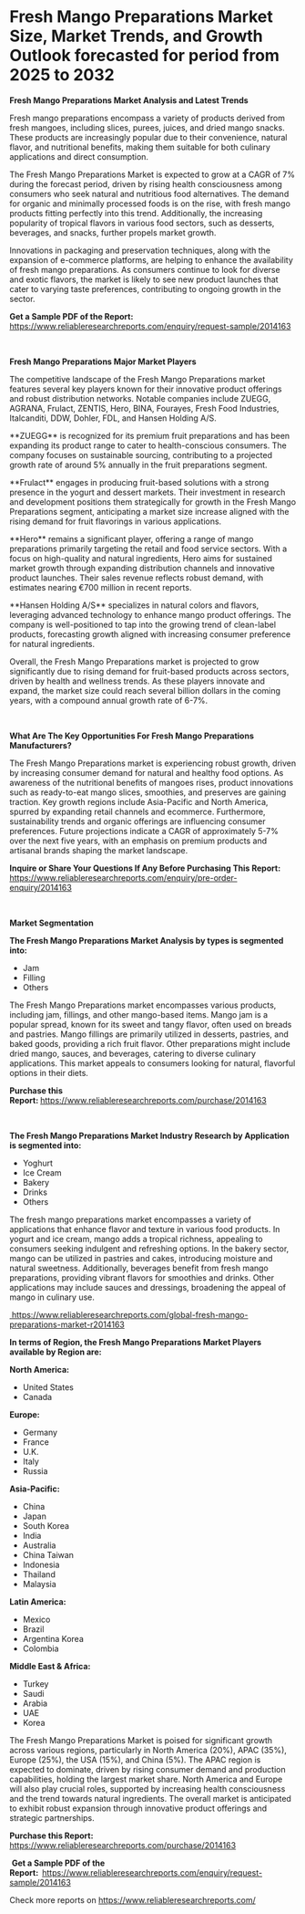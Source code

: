 <p><h1>Fresh Mango Preparations Market Size, Market Trends, and Growth Outlook forecasted for period from 2025 to 2032</h1></p><p><strong>Fresh Mango Preparations Market Analysis and Latest Trends</strong></p>
<p><p>Fresh mango preparations encompass a variety of products derived from fresh mangoes, including slices, purees, juices, and dried mango snacks. These products are increasingly popular due to their convenience, natural flavor, and nutritional benefits, making them suitable for both culinary applications and direct consumption.</p><p>The Fresh Mango Preparations Market is expected to grow at a CAGR of 7% during the forecast period, driven by rising health consciousness among consumers who seek natural and nutritious food alternatives. The demand for organic and minimally processed foods is on the rise, with fresh mango products fitting perfectly into this trend. Additionally, the increasing popularity of tropical flavors in various food sectors, such as desserts, beverages, and snacks, further propels market growth.</p><p>Innovations in packaging and preservation techniques, along with the expansion of e-commerce platforms, are helping to enhance the availability of fresh mango preparations. As consumers continue to look for diverse and exotic flavors, the market is likely to see new product launches that cater to varying taste preferences, contributing to ongoing growth in the sector.</p></p>
<p><strong>Get a Sample PDF of the Report:&nbsp;</strong> <a href="https://www.reliableresearchreports.com/enquiry/request-sample/2014163?utm_campaign=3542&utm_medium=2&utm_source=Github&utm_content=ia&utm_term=29032025&utm_id=fresh-mango-preparations">https://www.reliableresearchreports.com/enquiry/request-sample/2014163</a></p>
<p>&nbsp;</p>
<p><strong>Fresh Mango Preparations Major Market Players</strong></p>
<p><p>The competitive landscape of the Fresh Mango Preparations market features several key players known for their innovative product offerings and robust distribution networks. Notable companies include ZUEGG, AGRANA, Frulact, ZENTIS, Hero, BINA, Fourayes, Fresh Food Industries, Italcanditi, DDW, Dohler, FDL, and Hansen Holding A/S. </p><p>**ZUEGG** is recognized for its premium fruit preparations and has been expanding its product range to cater to health-conscious consumers. The company focuses on sustainable sourcing, contributing to a projected growth rate of around 5% annually in the fruit preparations segment.</p><p>**Frulact** engages in producing fruit-based solutions with a strong presence in the yogurt and dessert markets. Their investment in research and development positions them strategically for growth in the Fresh Mango Preparations segment, anticipating a market size increase aligned with the rising demand for fruit flavorings in various applications.</p><p>**Hero** remains a significant player, offering a range of mango preparations primarily targeting the retail and food service sectors. With a focus on high-quality and natural ingredients, Hero aims for sustained market growth through expanding distribution channels and innovative product launches. Their sales revenue reflects robust demand, with estimates nearing €700 million in recent reports.</p><p>**Hansen Holding A/S** specializes in natural colors and flavors, leveraging advanced technology to enhance mango product offerings. The company is well-positioned to tap into the growing trend of clean-label products, forecasting growth aligned with increasing consumer preference for natural ingredients.</p><p>Overall, the Fresh Mango Preparations market is projected to grow significantly due to rising demand for fruit-based products across sectors, driven by health and wellness trends. As these players innovate and expand, the market size could reach several billion dollars in the coming years, with a compound annual growth rate of 6-7%.</p></p>
<p>&nbsp;</p>
<p><strong>What Are The Key Opportunities For Fresh Mango Preparations Manufacturers?</strong></p>
<p><p>The Fresh Mango Preparations market is experiencing robust growth, driven by increasing consumer demand for natural and healthy food options. As awareness of the nutritional benefits of mangoes rises, product innovations such as ready-to-eat mango slices, smoothies, and preserves are gaining traction. Key growth regions include Asia-Pacific and North America, spurred by expanding retail channels and ecommerce. Furthermore, sustainability trends and organic offerings are influencing consumer preferences. Future projections indicate a CAGR of approximately 5-7% over the next five years, with an emphasis on premium products and artisanal brands shaping the market landscape.</p></p>
<p><strong>Inquire or Share Your Questions If Any Before Purchasing This Report:</strong> <a href="https://www.reliableresearchreports.com/enquiry/pre-order-enquiry/2014163?utm_campaign=3542&utm_medium=2&utm_source=Github&utm_content=ia&utm_term=29032025&utm_id=fresh-mango-preparations">https://www.reliableresearchreports.com/enquiry/pre-order-enquiry/2014163</a></p>
<p>&nbsp;</p>
<p><strong>Market Segmentation</strong></p>
<p><strong>The Fresh Mango Preparations Market Analysis by types is segmented into:</strong></p>
<p><ul><li>Jam</li><li>Filling</li><li>Others</li></ul></p>
<p><p>The Fresh Mango Preparations market encompasses various products, including jam, fillings, and other mango-based items. Mango jam is a popular spread, known for its sweet and tangy flavor, often used on breads and pastries. Mango fillings are primarily utilized in desserts, pastries, and baked goods, providing a rich fruit flavor. Other preparations might include dried mango, sauces, and beverages, catering to diverse culinary applications. This market appeals to consumers looking for natural, flavorful options in their diets.</p></p>
<p><strong>Purchase this Report:&nbsp;</strong><a href="https://www.reliableresearchreports.com/purchase/2014163?utm_campaign=3542&utm_medium=2&utm_source=Github&utm_content=ia&utm_term=29032025&utm_id=fresh-mango-preparations">https://www.reliableresearchreports.com/purchase/2014163</a></p>
<p>&nbsp;</p>
<p><strong>The Fresh Mango Preparations Market Industry Research by Application is segmented into:</strong></p>
<p><ul><li>Yoghurt</li><li>Ice Cream</li><li>Bakery</li><li>Drinks</li><li>Others</li></ul></p>
<p><p>The fresh mango preparations market encompasses a variety of applications that enhance flavor and texture in various food products. In yogurt and ice cream, mango adds a tropical richness, appealing to consumers seeking indulgent and refreshing options. In the bakery sector, mango can be utilized in pastries and cakes, introducing moisture and natural sweetness. Additionally, beverages benefit from fresh mango preparations, providing vibrant flavors for smoothies and drinks. Other applications may include sauces and dressings, broadening the appeal of mango in culinary use.</p></p>
<p><a href="https://www.reliableresearchreports.com/global-fresh-mango-preparations-market-r2014163?utm_campaign=3542&utm_medium=2&utm_source=Github&utm_content=ia&utm_term=29032025&utm_id=fresh-mango-preparations">&nbsp;https://www.reliableresearchreports.com/global-fresh-mango-preparations-market-r2014163</a></p>
<p><strong>In terms of Region, the Fresh Mango Preparations Market Players available by Region are:</strong></p>
<p>
    <p> <strong> North America: </strong>
        <ul>
            <li>United States</li>
            <li>Canada</li>
        </ul>
        </p> 
    <p> <strong> Europe: </strong>
        <ul>
            <li>Germany</li>
            <li>France</li>
            <li>U.K.</li>
            <li>Italy</li>
            <li>Russia</li>
        </ul>
        </p> 
    <p> <strong> Asia-Pacific: </strong>
        <ul>
            <li>China</li>
            <li>Japan</li>
            <li>South Korea</li>
            <li>India</li>
            <li>Australia</li>
            <li>China Taiwan</li>
            <li>Indonesia</li>
            <li>Thailand</li>
            <li>Malaysia</li>
        </ul>
        </p> 
    <p> <strong> Latin America: </strong>
        <ul>
            <li>Mexico</li>
            <li>Brazil</li>
            <li>Argentina Korea</li>
            <li>Colombia</li>
        </ul>
        </p> 
    <p> <strong> Middle East & Africa: </strong>
        <ul>
            <li>Turkey</li>
            <li>Saudi</li>
            <li>Arabia</li>
            <li>UAE</li>
            <li>Korea</li>
        </ul>
    </p>
    </p>
<p><p>The Fresh Mango Preparations Market is poised for significant growth across various regions, particularly in North America (20%), APAC (35%), Europe (25%), the USA (15%), and China (5%). The APAC region is expected to dominate, driven by rising consumer demand and production capabilities, holding the largest market share. North America and Europe will also play crucial roles, supported by increasing health consciousness and the trend towards natural ingredients. The overall market is anticipated to exhibit robust expansion through innovative product offerings and strategic partnerships.</p></p>
<p><strong>Purchase this Report: </strong><a href="https://www.reliableresearchreports.com/purchase/2014163?utm_campaign=3542&utm_medium=2&utm_source=Github&utm_content=ia&utm_term=29032025&utm_id=fresh-mango-preparations">https://www.reliableresearchreports.com/purchase/2014163</a></p>
<p>&nbsp;<strong>Get a Sample PDF of the Report:&nbsp;&nbsp;</strong><a href="https://www.reliableresearchreports.com/enquiry/request-sample/2014163?utm_campaign=3542&utm_medium=2&utm_source=Github&utm_content=ia&utm_term=29032025&utm_id=fresh-mango-preparations">https://www.reliableresearchreports.com/enquiry/request-sample/2014163</a></p>
<p><strong></strong></p>
<p>Check more reports on <a href="https://www.reliableresearchreports.com/?utm_campaign=3542&utm_medium=2&utm_source=Github&utm_content=ia&utm_term=29032025&utm_id=fresh-mango-preparations">https://www.reliableresearchreports.com/</a></p>